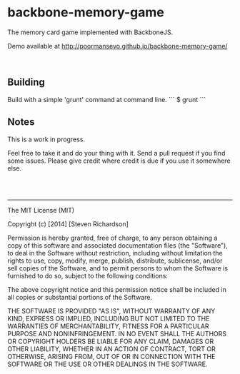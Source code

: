 backbone-memory-game
====================

The memory card game implemented with BackboneJS.

Demo available at http://poormansevo.github.io/backbone-memory-game/

<br />

<h2> Building </h2>
Build with a simple 'grunt' command at command line.
```
$ grunt
```

<br />

<h2> Notes </h2>
This is a work in progress.

Feel free to take it and do your thing with it. Send a pull request if you find some issues. Please give credit where credit is due if you use it somewhere else.

<br />
<br />

---

The MIT License (MIT)

Copyright (c) [2014] [Steven Richardson]

Permission is hereby granted, free of charge, to any person obtaining a copy
of this software and associated documentation files (the "Software"), to deal
in the Software without restriction, including without limitation the rights
to use, copy, modify, merge, publish, distribute, sublicense, and/or sell
copies of the Software, and to permit persons to whom the Software is
furnished to do so, subject to the following conditions:

The above copyright notice and this permission notice shall be included in all
copies or substantial portions of the Software.

THE SOFTWARE IS PROVIDED "AS IS", WITHOUT WARRANTY OF ANY KIND, EXPRESS OR
IMPLIED, INCLUDING BUT NOT LIMITED TO THE WARRANTIES OF MERCHANTABILITY,
FITNESS FOR A PARTICULAR PURPOSE AND NONINFRINGEMENT. IN NO EVENT SHALL THE
AUTHORS OR COPYRIGHT HOLDERS BE LIABLE FOR ANY CLAIM, DAMAGES OR OTHER
LIABILITY, WHETHER IN AN ACTION OF CONTRACT, TORT OR OTHERWISE, ARISING FROM,
OUT OF OR IN CONNECTION WITH THE SOFTWARE OR THE USE OR OTHER DEALINGS IN THE
SOFTWARE.
